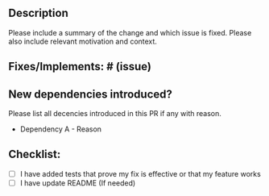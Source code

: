 ## Description

Please include a summary of the change and which issue is fixed. Please also include relevant motivation and context.

## Fixes/Implements: # (issue)

## New dependencies introduced?
Please list all decencies introduced in this PR if any with reason.
-   Dependency A - Reason

## Checklist:

-   [ ] I have added tests that prove my fix is effective or that my feature works
-   [ ] I have update README (If needed)
